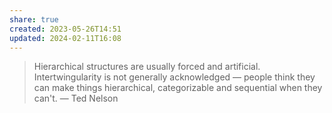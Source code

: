 ```yaml
---
share: true
created: 2023-05-26T14:51
updated: 2024-02-11T16:08
---
```


> Hierarchical structures are usually forced and artificial. Intertwingularity is not generally acknowledged — people think they can make things hierarchical, categorizable and sequential when they can't.
> — Ted Nelson
